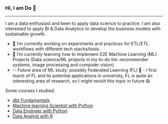 ### Hi, I am Do 👋
---
I am a data enthusiast and keen to apply data science to practice. I am also interested to apply BI & Data Analytics to develop the business models with sustainable growth.

- 🔭 I’m currently working on experiments and practices for ETL/ETL workflows with different tech stacks/tools.
- 🌱 I’m currently learning how to implement E2E Machine Learning (ML) Projects (Data science/ML projects in my to-do list: recommender systems, image processing and computer vision)
- ✨ Future area of ML study: possibly Federated Learning (FL) 🤔 - I first learnt of FL and its potential applications in univeristy, FL is quite an interesting area of research, so I might revisit this topic in future 😄.  


Some courses I studied:
- [dbt Fundamentals](https://credentials.getdbt.com/fafb0f9b-cb65-4167-ac8c-3b247fe7b449#gs.4zd87g)
- [Machine learning Scientist with Python](https://www.datacamp.com/statement-of-accomplishment/track/c0ade4870e386f0c1c561588ad787cf0d373cfd2)
- [Data Engineer with Python](https://www.datacamp.com/statement-of-accomplishment/track/8f891e83c4fd354ad85ab4f05d7cbc38b60c320c)
- [Data Analyst with R](https://www.datacamp.com/statement-of-accomplishment/track/16a94d90759243958f81cb75835c31cdf04f2747)
